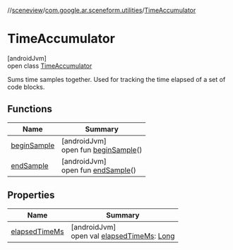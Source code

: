 //[sceneview](../../../index.md)/[com.google.ar.sceneform.utilities](../index.md)/[TimeAccumulator](index.md)

# TimeAccumulator

[androidJvm]\
open class [TimeAccumulator](index.md)

Sums time samples together. Used for tracking the time elapsed of a set of code blocks.

## Functions

| Name | Summary |
|---|---|
| [beginSample](begin-sample.md) | [androidJvm]<br>open fun [beginSample](begin-sample.md)() |
| [endSample](end-sample.md) | [androidJvm]<br>open fun [endSample](end-sample.md)() |

## Properties

| Name | Summary |
|---|---|
| [elapsedTimeMs](elapsed-time-ms.md) | [androidJvm]<br>open val [elapsedTimeMs](elapsed-time-ms.md): [Long](https://kotlinlang.org/api/latest/jvm/stdlib/kotlin/-long/index.html) |
